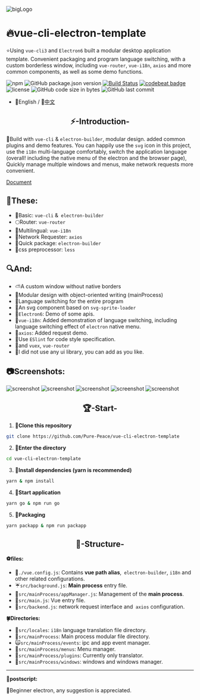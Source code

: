![bigLogo](http://otsu.fun/big_logo.png)
# 🔥vue-cli-electron-template
⭐Using `vue-cli3` and `Electron6` built a modular desktop application template. Convenient packaging and program language switching,  with a custom borderless window, including `vue-router`, `vue-i18n`, `axios` and more common components, as well as some demo functions.

![npm](https://img.shields.io/npm/v/@vue/cli?color=aa&label=vue-cli)
![GitHub package.json version](https://img.shields.io/github/package-json/v/Pure-Peace/vue-cli-electron-template?color=yellow&logo=yellow&logoColor=yellow)
[![Build Status](https://travis-ci.org/Pure-Peace/vue-cli-electron-template.svg?branch=master)](https://travis-ci.org/Pure-Peace/vue-cli-electron-template)
[![codebeat badge](https://codebeat.co/badges/ee804451-ff1f-4e2f-9858-b0b3e2d96a3f)](https://codebeat.co/projects/github-com-pure-peace-vue-cli-electron-template-master)
![license](https://img.shields.io/badge/license-MIT-000000.svg)
![GitHub code size in bytes](https://img.shields.io/github/languages/code-size/Pure-Peace/vue-cli-electron-template?color=aa&label=Lightweight&logo=aa&logoColor=aa)
![GitHub last commit](https://img.shields.io/github/last-commit/Pure-Peace/vue-cli-electron-template)


- 🌺English / 💖[中文](https://github.com/Pure-Peace/vue-cli-electron-template/blob/master/README_ZH.md)

<h2 align="center">⚡-Introduction-</h2>

🚀Build with `vue-cli` & `electron-builder`, modular design. added common plugins and demo features. You can happily use the `svg` icon in this project, use the `i18n` multi-language comfortably, switch the application language (overall! including the native menu of the electron and the browser page), Quickly manage multiple windows and menus, make network requests more convenient.

[Document](https://github.com/Pure-Peace/vue-cli-electron-template/wiki)

## 📘These:
- 🍊Basic: `vue-cli` &` electron-builder`
- 🌕Router: `vue-router`
- 🍁Multilingual: `vue-i18n`
- 🌝Network Requester: `axios`
- 🚅Quick package: `electron-builder`
- 💚css preprocessor: `less`

## 🔍And:
- ⛅A custom window without native borders
- 🎨Modular design with object-oriented writing (mainProcess)
- 🍰Language switching for the entire program
- 🐳An svg component based on `svg-sprite-loader`
- 🏀`Electron6`: Demo of some apis.
- 🍉`vue-i18n`: Added demonstration of language switching, including language switching effect of `electron` native menu.
- 🍩`axios`: Added request demo.
- 🌼Use `ESlint` for code style specification.
- 🌠and `vuex`, `vue-router`
- 🍖I did not use any ui library, you can add as you like.

## 📷Screenshots:
![screenshot](http://otsu.fun/demos/0.png)
![screenshot](http://otsu.fun/demos/1.png)
![screenshot](http://otsu.fun/demos/gw.png)
![screenshot](http://otsu.fun/demos/2.png)
![screenshot](http://otsu.fun/demos/3.png)


<h2 align="center">🏆-Start-</h2>


 1. **🍬Clone this repository**
 
```bash
git clone https://github.com/Pure-Peace/vue-cli-electron-template
```

 2. **🍮Enter the directory**
 
```bash
cd vue-cli-electron-template
```

 3. **🍙Install dependencies (yarn is recommended)**
 
```bash
yarn & npm install
```

 4. **🌽Start application**
 
```bash
yarn go & npm run go
```

 5. **🍭Packaging**
 
```bash
yarn packapp & npm run packapp
```


<h2 align="center">🍌-Structure-</h2>

**⚽files:**

- 🎰`./vue.config.js`: Contains **vue path alias**,` electron-builder`, `i18n` and other related configurations.
- ☔`src/background.js`: **Main process** entry file.
- 🐐`src/mainProcess/appManager.js`: Management of the **main process**.
- 🚧`src/main.js`: Vue entry file.
- 🏨`src/backend.js`: network request interface and` axios` configuration.

**🍀Directories:**

- 🌲`src/locales`: `i18n` language translation file directory.
- 🐓`src/mainProcess`: Main process modular file directory.
- 🙀`src/mainProcess/events`: ipc and app event manager.
- 🌴`src/mainProcess/menus`: Menu manager.
- 🐏`src/mainProcess/plugins`: Currently only translator.
- 🙉`src/mainProcess/windows`: windows and windows manager.

---
**🔞postscript:**

🌹Beginner electron, any suggestion is appreciated.
